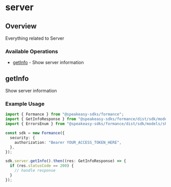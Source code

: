 # server

## Overview

Everything related to Server

### Available Operations

* [getInfo](#getinfo) - Show server information

## getInfo

Show server information

### Example Usage

```typescript
import { Formance } from "@speakeasy-sdks/formance";
import { GetInfoResponse } from "@speakeasy-sdks/formance/dist/sdk/models/operations";
import { ErrorsEnum } from "@speakeasy-sdks/formance/dist/sdk/models/shared";

const sdk = new Formance({
  security: {
    authorization: "Bearer YOUR_ACCESS_TOKEN_HERE",
  },
});

sdk.server.getInfo().then((res: GetInfoResponse) => {
  if (res.statusCode == 200) {
    // handle response
  }
});
```
